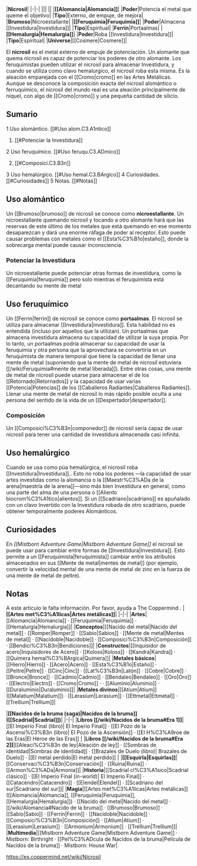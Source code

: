 

|**Nicrosil**|
|-|-|
|||
||
|**[[Alomancia\|Alomancia]]**|
|**Poder**|Potencia el metal que queme el objetivo|
|**Tipo**|Externo, de empuje, de mejora|
|**Brumoso**|Nicroestallante|
|**[[Feruquimia\|Feruquimia]]**|
|**Poder**|Almacena [[Investidura\|Investidura]]|
|**Tipo**|Espiritual|
|**Ferrin**|Portaalmas|
|**[[Hemalurgia\|Hemalurgia]]**|
|**Poder**|Roba [[Investidura\|Investidura]]|
|**Tipo**|Espiritual|
|**Universe**|[[Cosmere\|Cosmere]]|

El **nicrosil** es el metal externo de empuje de potenciación. Un alomante que quema nicrosil es capaz de potenciar los poderes de otro alomante. Los feruquimistas pueden utilizar el nicrosil para almacenar Investidura, y cuando se utiliza como clavo hemalurgico, el nicrosil roba esta misma. Es la aleación emparejada con el [[Cromo\|cromo]] en las Artes Metálicas. Aunque se desconoce la composición exacta del nicrosil alomántico o ferruquímico, el nicrosil del mundo real es una aleación principalmente de níquel, con algo de [[Cromo\|cromo]] y una pequeña cantidad de silicio.

## Sumario

1 Uso alomántico. [[#Uso alom.C3.A1ntico]] 

1. [[#Potenciar la Investidura]] 


2 Uso feruquímico. [[#Uso feruqu.C3.ADmico]] 

2. [[#Composici.C3.B3n]] 


3 Uso hemalúrgico. [[#Uso hemal.C3.BArgico]] 
4 Curiosidades. [[#Curiosidades]] 
5 Notas. [[#Notas]] 


## Uso alomántico
Un [[Brumoso\|brumoso]] de nicrosil se conoce como **nicroestallante**. Un nicroestallante quemando nicrosil y tocando a otro alomante hará que las reservas de este último de los metales que está quemando en ese momento desaparezcan y dará una enorme ráfaga de poder al receptor. Esto puede causar problemas con metales como el [[Esta%C3%B1o\|estaño]], donde la sobrecarga mental puede causar inconsciencia.

### Potenciar la Investidura
Un nicroestallante puede potenciar otras formas de investidura, como la [[Feruquimia\|feruquimia]] pero solo mientras el feruquimista está decantando su mente de metal

## Uso feruquímico
Un [[Ferrin\|ferrin]] de nicrosil se conoce como **portaalmas**. El nicrosil se utiliza para almacenar [[Investidura\|investidura]]. Esta habilidad no es entendida (incluso por aquellos que la utilizan). Un portaalmas que almacena investidura almacena su capacidad de utilizar la suya propia. Por lo tanto, un portaalmas podría almacenar su capacidad de usar la feruquimia y otra persona que la aprovechara se convertiría en un feruquimista de manera temporal que tiene la capacidad de llenar una mente de metal (suponiendo que la mente de metal de nicrosil estuviera [[/wiki/Feruquimia#mente de metal liberada]]). Entre otras cosas, una mente de metal de nicrosil puede usarse para almacenar el  de los [[Retornado\|Retornados]] y la capacidad de usar varias [[Potencia\|Potencias]] de los [[Caballeros Radiantes\|Caballeros Radiantes]]. Llenar una mente de metal de nicrosil lo más rápido posible oculta a una persona del sentido de la vida de un [[Despertador\|despertador]].


### Composición
Un [[Composici%C3%B3n\|componedor]] de nicrosil sería capaz de usar nicrosil para tener una cantidad de investidura almacenada casi infinita.

## Uso hemalúrgico
Cuando se usa como púa hemalúrgica, el nicrosil roba [[Investidura\|Investidura]].. Esto no roba los poderes —la capacidad de usar artes investidas como la alomancia o la [[Maestr%C3%ADa de la arena\|maestría de la arena]]—sino más bien Investidura en general, como una parte del alma de una persona o [[Aliento biocrom%C3%A1tico\|alientos]].
Si un [[Scadriano\|scadriano]] es apuñalado con un clavo Invertido con la Investidura robada de otro scadriano, puede obtener temporalmente poderes Alománticos.

## Curiosidades
En *[[Mistborn Adventure Game\|Mistborn Adventure Game]]* el nicrosil se puede usar para cambiar entre formas de [[Investidura\|Investidura]]. Esto permite a un [[Feruquimista\|feruquimista]] cambiar entre los atributos almacenados en sus [[Mente de metal\|mentes de metal]] (por ejemplo, convertir la velocidad mental de una mente de metal de zinc en la fuerza de una mente de metal de peltre).
## Notas

A este artículo le falta información. Por favor, ayuda a The Coppermind .
|**[[Artes met%C3%A1licas\|Artes metálicas]]**|
|-|-|
|**Artes**|[[Alomancia\|Alomancia]] · [[Feruquimia\|Feruquimia]] · [[Hemalurgia\|Hemalurgia]]|
|**Conceptos**|[[Nacido del metal\|Nacido del metal]] · [[Romper\|Romper]] · [[Sabio\|Sabios]] · [[Mente de metal\|Mentes de metal]] · [[Nacidoble\|Nacidoble]] · [[Composici%C3%B3n\|Composición]] · [[Bendici%C3%B3n\|Bendiciones]]|
|**Constructos**|[[Inquisidor de acero\|Inquisidores de Acero]] · [[Koloss\|Koloss]] · [[Kandra\|Kandra]] · [[Quimera hemal%C3%BArgica\|Quimera]]|
|**Metales básicos**|[[Hierro\|Hierro]] · [[Acero\|Acero]] · [[Esta%C3%B1o\|Estaño]] · [[Peltre\|Peltre]] · [[Cinc\|Cinc]] · [[Lat%C3%B3n\|Latón]] · [[Cobre\|Cobre]] · [[Bronce\|Bronce]] · [[Cadmio\|Cadmio]] · [[Bendaleo\|Bendaleo]] · [[Oro\|Oro]] · [[Electro\|Electro]] · [[Cromo\|Cromo]] ·  · [[Aluminio\|Aluminio]] · [[Duraluminio\|Duraluminio]]|
|**Metales divinos**|[[Atium\|Atium]] ([[Malatium\|Malatium]]) · [[Lerasium\|Lerasium]] · [[Ettmetal\|Ettmetal]] · [[Trellium\|Trellium]]|

|**[[Nacidos de la bruma (saga)\|Nacidos de la bruma]] ([[Scadrial\|Scadrial]])**|
|-|-|
|**Libros [[/wiki/Nacidos de la bruma#Era 1]]**|[[El Imperio Final (libro)\| El Imperio Final]] · [[El Pozo de la Ascensi%C3%B3n (libro)\| El Pozo de la Ascensión]] · [[El H%C3%A9roe de las Eras\|El Héroe de las Eras]] |
|**Libros [[/wiki/Nacidos de la bruma#Era 2]]**|[[Aleaci%C3%B3n de ley\|Aleación de ley]] · [[Sombras de identidad\|Sombras de identidad]] · [[Brazales de Duelo (libro)\| Brazales de Duelo]] · [[El metal perdido\|El metal perdido]]  |
|**[[Esquirla\|Esquirlas]]**|[[Conservaci%C3%B3n\|Conservación]] · [[Ruina\|Ruina]] · [[Armon%C3%ADa\|Armonía]]|
|**Historia**|[[Scadrial cl%C3%A1sico\|Scadrial clásico]] · [[El Imperio Final (in-world)\| El Imperio Final]] · [[Catacendro\|Catacendro]] · [[Elendel\|Elendel]] · [[Scadriano del sur\|Scadriano del sur]]|
|**Magia**|[[Artes met%C3%A1licas\|Artes metálicas]] ([[Alomancia\|Alomancia]], [[Feruquimia\|Feruquimia]], [[Hemalurgia\|Hemalurgia]]) · [[Nacido del metal\|Nacido del metal]] · [[/wiki/Alomancia#Nacido de la bruma]] · [[Brumoso\|Brumoso]] · [[Sabio\|Sabio]] · [[Ferrin\|Ferrin]] · [[Nacidoble\|Nacidoble]] · [[Composici%C3%B3n\|Composición]] · [[Atium\|Atium]] · [[Lerasium\|Lerasium]] · [[Armonium\|Armonium]] · [[Trellium\|Trellium]]|
|**Multimedia**|[[Mistborn Adventure Game\|Mistborn Adventure Game‎‎]] · Mistborn: Birthright · [[Pel%C3%ADcula de Nacidos de la bruma\|Película de Nacidos de la bruma]] · Mistborn: House War|



https://es.coppermind.net/wiki/Nicrosil